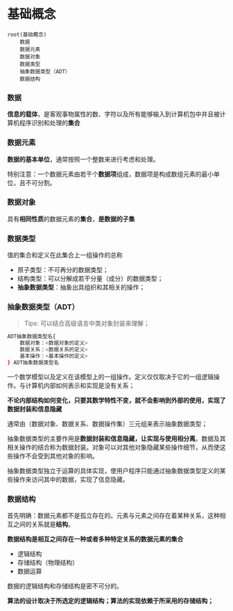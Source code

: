 # 基础概念

```mindmap
root(基础概念)
    数据
    数据元素
    数据对象
    数据类型
    抽象数据类型（ADT）
    数据结构
```

### 数据

**信息的载体**，是客观事物属性的数、字符以及所有能够输入到计算机包中并且被计算机程序识别和处理的**集合**

### 数据元素

**数据的基本单位**，通常按照一个整数来进行考虑和处理。

特别注意：一个数据元素由若干个**数据项**组成，数据项是构成数组元素的最小单位，且不可分割。

### 数据对象

具有**相同性质**的数据元素的**集合**，**是数据的子集**

### 数据类型

值的集合和定义在此集合上一组操作的总称

- 原子类型：不可再分的数据类型；
- 结构类型：可以分解成若干分量（成分）的数据类型；
- **抽象数据类型**：抽象出具组织和其相关的操作；

### 抽象数据类型（ADT）

> Tips: 可以结合高级语言中类对象封装来理解；

```bash
ADT抽象数据类型名{
    数据对象：<数据对象的定义>
    数据关系：<数据关系的定义>
    基本操作：<基本操作的定义>
} ADT抽象数据类型名
```

一个数学模型以及定义在该模型上的一组操作。定义仅仅取决于它的一组逻辑操作。与计算机内部如何表示和实现是没有关系；

**不论内部结构如何变化，只要其数学特性不变，就不会影响到外部的使用，实现了数据封装和信息隐藏**

通常由（数据对象、数据关系、数据操作集）三元组来表示抽象数据类型；

抽象数据类型的主要作用是**数据封装和信息隐藏，让实现与使用相分离**。数据及其相关操作的结合称为数据封装。对象可以对其他对象隐藏某些操作细节，从而使这些操作不会受到其他对象的影响。

抽象数据类型独立于运算的具体实现，使用户程序只能通过抽象数据类型定义的某些操作来访问其中的数据，实现了信息隐藏。

### 数据结构

首先明确：数据元素都不是孤立存在的。元素与元素之间存在着某种关系，这种相互之间的关系就是**结构**。

**数据结构是相互之间存在一种或者多种特定关系的数据元素的集合**

- 逻辑结构
- 存储结构（物理结构）
- 数据运算

数据的逻辑结构和存储结构是密不可分的。

**算法的设计取决于所选定的逻辑结构；算法的实现依赖于所采用的存储结构；**
